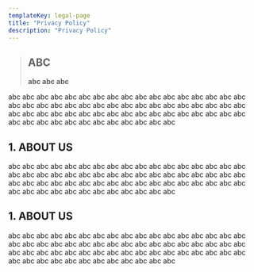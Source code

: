 ```yaml
---
templateKey: legal-page
title: "Privacy Policy"
description: "Privacy Policy"
---
```


<blockquote>
    <h2> ABC </h2>
    <p>
    <strong> abc abc abc </strong>
    </P>
</blockquote>
<p> 
    abc abc abc abc abc abc abc abc abc abc abc abc abc abc abc abc abc abc abc abc abc
    abc abc abc abc abc abc abc abc abc abc abc abc abc abc abc abc abc abc abc abc abc
    abc abc abc abc abc abc abc abc abc abc abc abc abc abc abc abc abc abc abc abc abc
</p>
<h2> 1. ABOUT US </h2>
<p> 
    abc abc abc abc abc abc abc abc abc abc abc abc abc abc abc abc abc abc abc abc abc
    abc abc abc abc abc abc abc abc abc abc abc abc abc abc abc abc abc abc abc abc abc
    abc abc abc abc abc abc abc abc abc abc abc abc abc abc abc abc abc abc abc abc abc
</p>
<h2> 1. ABOUT US </h2>
<p> 
    abc abc abc abc abc abc abc abc abc abc abc abc abc abc abc abc abc abc abc abc abc
    abc abc abc abc abc abc abc abc abc abc abc abc abc abc abc abc abc abc abc abc abc
    abc abc abc abc abc abc abc abc abc abc abc abc abc abc abc abc abc abc abc abc abc
</p>
